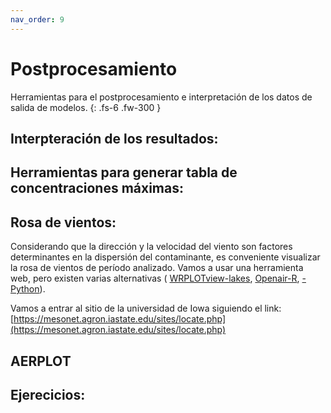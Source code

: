 ```yaml
---
nav_order: 9
---
```


# Postprocesamiento

Herramientas para el postprocesamiento e interpretación de los datos de salida de modelos.
{: .fs-6 .fw-300 }
## Interpteración de los resultados:



## Herramientas para generar tabla de concentraciones máximas:



## Rosa de vientos:

Considerando que la dirección y la velocidad del viento son factores determinantes en la dispersión del contaminante, es conveniente visualizar la rosa de vientos de período analizado.
Vamos a usar una herramienta web, pero existen varias alternativas ( [WRPLOTview-lakes](https://www.weblakes.com/software/freeware/wrplot-view/), [Openair-R](https://www.rdocumentation.org/packages/openair/versions/2.8-6/topics/windRose), [-Python](https://github.com/python-windrose/windrose)).

Vamos a entrar al sitio de la universidad de Iowa siguiendo el link: [https://mesonet.agron.iastate.edu/sites/locate.php](https://mesonet.agron.iastate.edu/sites/locate.php)




<!-- 
https://mesonet.agron.iastate.edu/sites/dyn_windrose.phtml?station=SAEZ&network=AR__ASOS&bin0=2&bin1=5&bin2=7&bin3=10&bin4=15&bin5=20&units=mph&nsector=36&fmt=png&dpi=100&year1=2021&month1=12&day1=1&hour1=0&minute1=0&year2=2021&month2=12&day2=31&hour2=23&minute2=59
 -->

## AERPLOT


## Ejerecicios:



